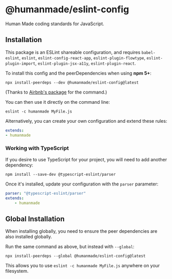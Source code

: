 # @humanmade/eslint-config

Human Made coding standards for JavaScript.

## Installation

This package is an ESLint shareable configuration, and requires `babel-eslint`, `eslint`, `eslint-config-react-app`, `eslint-plugin-flowtype`, `eslint-plugin-import`, `eslint-plugin-jsx-a11y`, `eslint-plugin-react`.

To install this config and the peerDependencies when using **npm 5+**:

```
npx install-peerdeps --dev @humanmade/eslint-config@latest
```

(Thanks to [Airbnb's package](https://www.npmjs.com/package/eslint-config-airbnb) for the command.)

You can then use it directly on the command line:

```
eslint -c humanmade MyFile.js
```

Alternatively, you can create your own configuration and extend these rules:
```yaml
extends:
- humanmade
```

### Working with TypeScript

If you desire to use TypeScript for your project, you will need to add another dependency:

```
npm install --save-dev @typescript-eslint/parser
```

Once it's installed, update your configuration with the `parser` parameter:

```yml
parser: "@typescript-eslint/parser"
extends:
    - humanmade
```

## Global Installation

When installing globally, you need to ensure the peer dependencies are also installed globally.

Run the same command as above, but instead with `--global`:

```
npx install-peerdeps --global @humanmade/eslint-config@latest
```

This allows you to use `eslint -c humanmade MyFile.js` anywhere on your filesystem.
